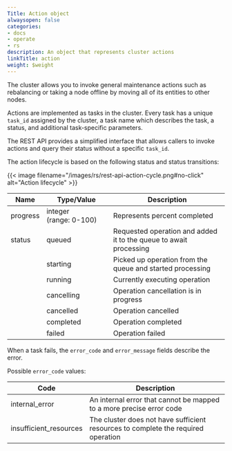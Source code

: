 ```yaml
---
Title: Action object
alwaysopen: false
categories:
- docs
- operate
- rs
description: An object that represents cluster actions
linkTitle: action
weight: $weight
---
```


The cluster allows you to invoke general maintenance actions such as rebalancing or taking a node offline by moving all of its entities to other nodes.

Actions are implemented as tasks in the cluster. Every task has a unique `task_id` assigned by the cluster, a task name which describes the task, a status, and additional task-specific parameters.

The REST API provides a simplified interface that allows callers to invoke actions and query their status without a specific `task_id`.

The action lifecycle is based on the following status and status transitions:

{{< image filename="/images/rs/rest-api-action-cycle.png#no-click" alt="Action lifecycle" >}}

| Name | Type/Value | Description |
|------|------------|-------------|
| progress        | integer <nobr>(range: 0-100)</nobr> | Represents percent completed  |
| status          | queued | Requested operation and added it to the queue to await processing |
|                 | starting | Picked up operation from the queue and started processing |
|                 | running | Currently executing operation |
|                 | cancelling | Operation cancellation is in progress |
|                 | cancelled | Operation cancelled |
|                 | completed | Operation completed |
|                 | failed | Operation failed |

When a task fails, the `error_code` and `error_message` fields describe the error.

Possible `error_code` values:

 Code                    | Description                                    |
|-------------------------|------------------------------------------------|
| internal_error          | An internal error that cannot be mapped to a more precise error code
| insufficient_resources  | The cluster does not have sufficient resources to complete the required operation

